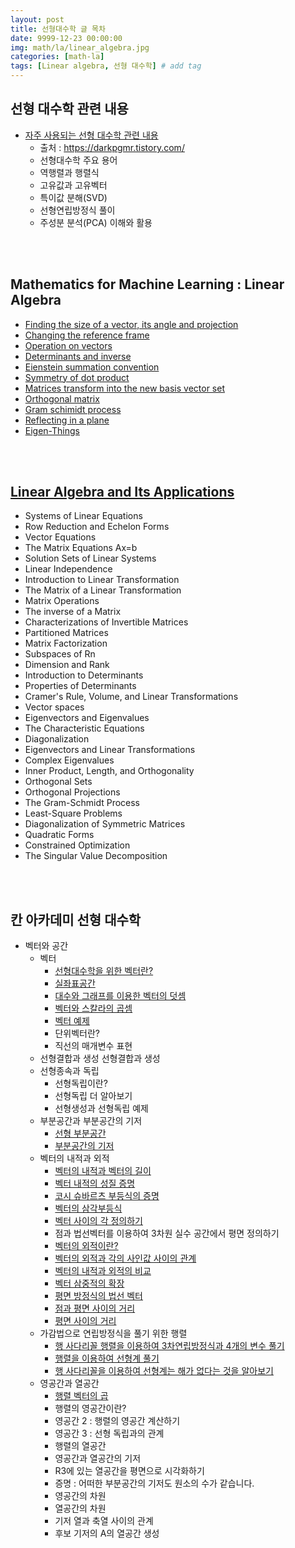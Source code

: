 ```yaml
---
layout: post
title: 선형대수학 글 목차 
date: 9999-12-23 00:00:00
img: math/la/linear_algebra.jpg
categories: [math-la] 
tags: [Linear algebra, 선형 대수학] # add tag
---
```


## 선형 대수학 관련 내용
+ [자주 사용되는 선형 대수학 관련 내용](https://gaussian37.github.io/math-la-linear-algebra-basic/)
    + 출처 : https://darkpgmr.tistory.com/ 
    + 선형대수학 주요 용어
    + 역행렬과 행렬식
    + 고유값과 고유벡터
    + 특이값 분해(SVD)
    + 선형연립방정식 풀이 
    + 주성분 분석(PCA) 이해와 활용


<br><br>

## Mathematics for Machine Learning : Linear Algebra

- [Finding the size of a vector, its angle and projection](https://gaussian37.github.io/ml-la-finding-the-size-of-a-vector/)
- [Changing the reference frame](https://gaussian37.github.io/ml-la-Changing-the-reference-frame/)
- [Operation on vectors](https://gaussian37.github.io/ml-la-Operation-on-vectors/)
- [Determinants and inverse](https://gaussian37.github.io/ml-la-Determinants-and-inverse/)
- [Eienstein summation convention](https://gaussian37.github.io/math-la-einstein_summation_convention/)
- [Symmetry of dot product](https://gaussian37.github.io/math-la-symmetry_of_dot_product/)
- [Matrices transform into the new basis vector set](https://gaussian37.github.io/math-la-matrices_transform_into_the_new_basis_vector_set/)
- [Orthogonal matrix](https://gaussian37.github.io/math-la-orthogonal_matrix/)
- [Gram schimidt process](https://gaussian37.github.io/math-la-gram_schmidt_process/)
- [Reflecting in a plane](https://gaussian37.github.io/math-la-reflecting_in_a_plane/)
- [Eigen-Things](https://gaussian37.github.io/math-la-eigen/)

<br><br>

## [Linear Algebra and Its Applications](https://www.aladin.co.kr/shop/wproduct.aspx?ItemId=58647912)

- Systems of Linear Equations
- Row Reduction and Echelon Forms
- Vector Equations
- The Matrix Equations Ax=b
- Solution Sets of Linear Systems
- Linear Independence
- Introduction to Linear Transformation
- The Matrix of a Linear Transformation
- Matrix Operations
- The inverse of a Matrix
- Characterizations of Invertible Matrices
- Partitioned Matrices
- Matrix Factorization
- Subspaces of Rn
- Dimension and Rank
- Introduction to Determinants
- Properties of Determinants
- Cramer's Rule, Volume, and Linear Transformations
- Vector spaces
- Eigenvectors and Eigenvalues
- The Characteristic Equations
- Diagonalization
- Eigenvectors and Linear Transformations
- Complex Eigenvalues
- Inner Product, Length, and Orthogonality
- Orthogonal Sets
- Orthogonal Projections
- The Gram-Schmidt Process
- Least-Square Problems
- Diagonalization of Symmetric Matrices
- Quadratic Forms
- Constrained Optimization
- The Singular Value Decomposition

<br><br>

## 칸 아카데미 선형 대수학
+ 벡터와 공간
    + 벡터
        + [선형대수학을 위한 벡터란?](https://gaussian37.github.io/Vector-intro-for-linear-algebra/)
        + [실좌표공간](https://gaussian37.github.io/real-coordinate/)
        + [대수와 그래프를 이용한 벡터의 덧셈](https://gaussian37.github.io/vector-addition-using-algebra-and-graph/)
        + [벡터와 스칼라의 곱셈](https://gaussian37.github.io/vector-and-scalar-multiplication/)
        + [벡터 예제](https://gaussian37.github.io/vector-example/)
        + 단위벡터란?
        + 직선의 매개변수 표현
    + 선형결합과 생성
        선형결합과 생성
    + 선형종속과 독립
        + 선형독립이란?
        + 선형독립 더 알아보기
        + 선형생성과 선형독립 예제
    + 부분공간과 부분공간의 기저
        + [선형 부분공간](https://gaussian37.github.io/linear-subspace/)
        + [부분공간의 기저](https://gaussian37.github.io/math-la-basis-of-subspace/)
    + 벡터의 내적과 외적
        + [벡터의 내적과 벡터의 길이](https://gaussian37.github.io/math-la-vector-dot-product-and-vector-length/)
        + [벡터 내적의 성질 증명](https://gaussian37.github.io/math-la-dot-product-properties/)
        + [코시 슈바르츠 부등식의 증명](https://gaussian37.github.io/math-la-Cauchy-Schwarz-inequality/)
        + [벡터의 삼각부등식](https://gaussian37.github.io/math-la-vector-triangle-inequality/)
        + [벡터 사이의 각 정의하기](https://gaussian37.github.io/math-la-defining-the-angle-between-vectors/)
        + 점과 법선벡터를 이용하여 3차원 실수 공간에서 평면 정의하기
        + [벡터의 외적이란?](https://gaussian37.github.io/math-la-cross-product/)
        + [벡터의 외적과 각의 사인값 사이의 관계](https://gaussian37.github.io/math-la-Relationship-between-cross-product-and-sin-of-angle/)
        + [벡터의 내적과 외적의 비교](https://gaussian37.github.io/math-la-Dot-and-cross-product-comparison/)
        + [벡터 삼중적의 확장](https://gaussian37.github.io/math-la-Vector-triple-product-expansion/)
        + [평면 방정식의 법선 벡터](https://gaussian37.github.io/math-la-Normal-vector-from-plane-equation/)
        + [점과 평면 사이의 거리](https://gaussian37.github.io/math-la-point-distance-to-plane/)
        + [평면 사이의 거리](https://gaussian37.github.io/math-la-distance-between-planes/)
    + 가감법으로 연립방정식을 풀기 위한 행렬
        + [행 사다리꼴 행렬을 이용하여 3차연립방정식과 4개의 변수 풀기](https://gaussian37.github.io/math-la-reduced-row-echelon-form1/)
        + [행렬을 이용하여 선형계 풀기](https://gaussian37.github.io/math-la-reduced-row-echelon-form2/)
        + [행 사다리꼴을 이용하여 선형계는 해가 없다는 것을 알아보기](https://gaussian37.github.io/math-la-reduced-row-echelon-form3/)
    + 영공간과 열공간
        + [행렬 벡터의 곱](https://gaussian37.github.io/math-la-matrix-vector-product/)
        + 행렬의 영공간이란?
        + 영공간 2 : 행렬의 영공간 계산하기
        + 영공간 3 : 선형 독립과의 관계
        + 행렬의 열공간
        + 영공간과 열공간의 기저
        + R3에 있는 열공간을 평면으로 시각화하기
        + 증명 : 어떠한 부분공간의 기저도 원소의 수가 같습니다.
        + 영공간의 차원
        + 열공간의 차원
        + 기저 열과 축열 사이의 관계
        + 후보 기저의 A의 열공간 생성
    


